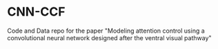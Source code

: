 # CNN-CCF
Code and Data repo for the paper "Modeling attention control using a convolutional neural network designed after the ventral visual pathway"
